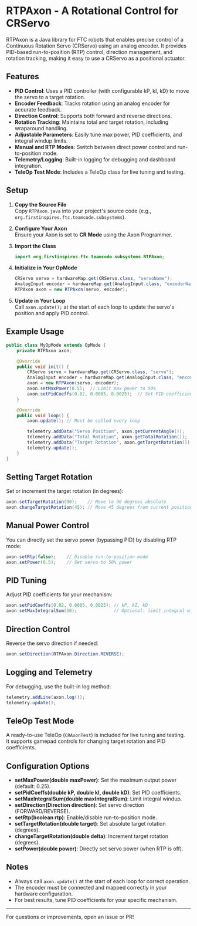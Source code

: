 # RTPAxon - A Rotational Control for CRServo

RTPAxon is a Java library for FTC robots that enables precise control of a Continuous Rotation Servo (CRServo) using an analog encoder. It provides PID-based run-to-position (RTP) control, direction management, and rotation tracking, making it easy to use a CRServo as a positional actuator.

## Features

- **PID Control**: Uses a PID controller (with configurable kP, kI, kD) to move the servo to a target rotation.
- **Encoder Feedback**: Tracks rotation using an analog encoder for accurate feedback.
- **Direction Control**: Supports both forward and reverse directions.
- **Rotation Tracking**: Maintains total and target rotation, including wraparound handling.
- **Adjustable Parameters**: Easily tune max power, PID coefficients, and integral windup limits.
- **Manual and RTP Modes**: Switch between direct power control and run-to-position mode.
- **Telemetry/Logging**: Built-in logging for debugging and dashboard integration.
- **TeleOp Test Mode**: Includes a TeleOp class for live tuning and testing.

## Setup

1. **Copy the Source File**  
   Copy `RTPAxon.java` into your project's source code (e.g., `org.firstinspires.ftc.teamcode.subsystems`).

2. **Configure Your Axon**  
   Ensure your Axon is set to **CR Mode** using the Axon Programmer.

3. **Import the Class**

   ```java
   import org.firstinspires.ftc.teamcode.subsystems.RTPAxon;
   ```

4. **Initialize in Your OpMode**

   ```java
   CRServo servo = hardwareMap.get(CRServo.class, "servoName");
   AnalogInput encoder = hardwareMap.get(AnalogInput.class, "encoderName");
   RTPAxon axon = new RTPAxon(servo, encoder);
   ```

5. **Update in Your Loop**  
   Call `axon.update();` at the start of each loop to update the servo's position and apply PID control.

## Example Usage

```java
public class MyOpMode extends OpMode {
    private RTPAxon axon;

    @Override
    public void init() {
        CRServo servo = hardwareMap.get(CRServo.class, "servo");
        AnalogInput encoder = hardwareMap.get(AnalogInput.class, "encoder");
        axon = new RTPAxon(servo, encoder);
        axon.setMaxPower(0.5);  // Limit max power to 50%
        axon.setPidCoeffs(0.02, 0.0005, 0.0025);  // Set PID coefficients
    }

    @Override
    public void loop() {
        axon.update(); // Must be called every loop

        telemetry.addData("Servo Position", axon.getCurrentAngle());
        telemetry.addData("Total Rotation", axon.getTotalRotation());
        telemetry.addData("Target Rotation", axon.getTargetRotation());
        telemetry.update();
    }
}
```

## Setting Target Rotation

Set or increment the target rotation (in degrees):

```java
axon.setTargetRotation(90);    // Move to 90 degrees absolute
axon.changeTargetRotation(45); // Move 45 degrees from current position
```

## Manual Power Control

You can directly set the servo power (bypassing PID) by disabling RTP mode:

```java
axon.setRtp(false);    // Disable run-to-position mode
axon.setPower(0.5);    // Set servo to 50% power
```

## PID Tuning

Adjust PID coefficients for your mechanism:

```java
axon.setPidCoeffs(0.02, 0.0005, 0.0025); // kP, kI, kD
axon.setMaxIntegralSum(50);              // Optional: limit integral windup
```

## Direction Control

Reverse the servo direction if needed:

```java
axon.setDirection(RTPAxon.Direction.REVERSE);
```

## Logging and Telemetry

For debugging, use the built-in log method:

```java
telemetry.addLine(axon.log());
telemetry.update();
```

## TeleOp Test Mode

A ready-to-use TeleOp (`CRAxonTest`) is included for live tuning and testing.  
It supports gamepad controls for changing target rotation and PID coefficients.

## Configuration Options

- **setMaxPower(double maxPower)**: Set the maximum output power (default: 0.25).
- **setPidCoeffs(double kP, double kI, double kD)**: Set PID coefficients.
- **setMaxIntegralSum(double maxIntegralSum)**: Limit integral windup.
- **setDirection(Direction direction)**: Set servo direction (FORWARD/REVERSE).
- **setRtp(boolean rtp)**: Enable/disable run-to-position mode.
- **setTargetRotation(double target)**: Set absolute target rotation (degrees).
- **changeTargetRotation(double delta)**: Increment target rotation (degrees).
- **setPower(double power)**: Directly set servo power (when RTP is off).

## Notes

- Always call `axon.update()` at the start of each loop for correct operation.
- The encoder must be connected and mapped correctly in your hardware configuration.
- For best results, tune PID coefficients for your specific mechanism.

---

For questions or improvements, open an issue or PR!

